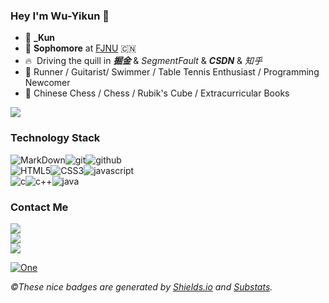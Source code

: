 ### Hey I'm Wu-Yikun 👋

- 🌊&nbsp;**_Kun**
- 🧠 **Sophomore** at [FJNU](http://www.fjnu.edu.cn/) 🇨🇳
- 🔥  &nbsp;Driving the quill in ***掘金*** & *SegmentFault* & ***CSDN*** & *知乎*
- 🥩  Runner / Guitarist/ Swimmer / Table Tennis Enthusiast / Programming Newcomer
- 🍺  Chinese Chess / Chess / Rubik's Cube / Extracurricular Books

<img src="https://github-readme-stats.vercel.app/api?username=Wu-yikun&show_icons=true&include_all_commits=true&theme=material-palenight" />


### Technology Stack

![MarkDown](https://img.shields.io/badge/-Markdown-grey?style=for-the-badge&logo=Markdown&logoColor=white&labelColor=8E2DE2)![git](https://img.shields.io/badge/-git-grey?style=for-the-badge&logo=git&logoColor=white&labelColor=8E2DE2)![github](https://img.shields.io/badge/-github-grey?style=for-the-badge&logo=github&logoColor=white&labelColor=8E2DE2)  
![HTML5](https://img.shields.io/badge/html%205-grey?style=for-the-badge&logo=html5&logoColor=white&labelColor=8E2DE2)![CSS3](https://img.shields.io/badge/css%203-grey?style=for-the-badge&logo=css3&logoColor=white&labelColor=8E2DE2)![javascript](https://img.shields.io/badge/-javascript-grey?style=for-the-badge&logo=javascript&logoColor=white&labelColor=8E2DE2)  
![c](https://img.shields.io/badge/-c-grey?style=for-the-badge&logo=c&logoColor=white&labelColor=8E2DE2)![c++](https://img.shields.io/badge/-c++-grey?style=for-the-badge&logo=c&logoColor=white&labelColor=8E2DE2)![java](https://img.shields.io/badge/-java-grey?style=for-the-badge&logo=java&logoColor=white&labelColor=8E2DE2)  

### Contact Me

<a href="https://www.facebook.com/Wu-Yikun" target="_blank"><img src="https://img.shields.io/badge/facebook%20@Wu_Yikun-344E86?style=for-the-badge&logo=facebook&logoColor=white"/></a><br>
<a href="https://twitter.com/WuYikun/" target="_blank"><img src="https://img.shields.io/badge/twitter%20@Wu_Yikun-0D95E8?style=for-the-badge&logo=twitter&logoColor=white"/></a><br>
<img src="https://img.shields.io/badge/My%20Website:%20https://github.com/Wuyikun-8E2DE2?style=for-the-badge&logo=google%20chrome&logoColor=white"/>

[![One](https://img.shields.io/badge/GitHub-@Wu_Yikun-red?&logo=github&style=plastic)](https://github.com/Wu-yikun)

*&copy;These nice badges are generated by <a href="https://shields.io/">Shields.io</a> and <a href="https://github.com/spencerwooo/Substats">Substats</a>.*

